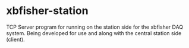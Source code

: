 # xbfisher-station
 TCP Server program for running on the station side for the xbfisher DAQ system.
 Being developed for use and along with the central station side (client).